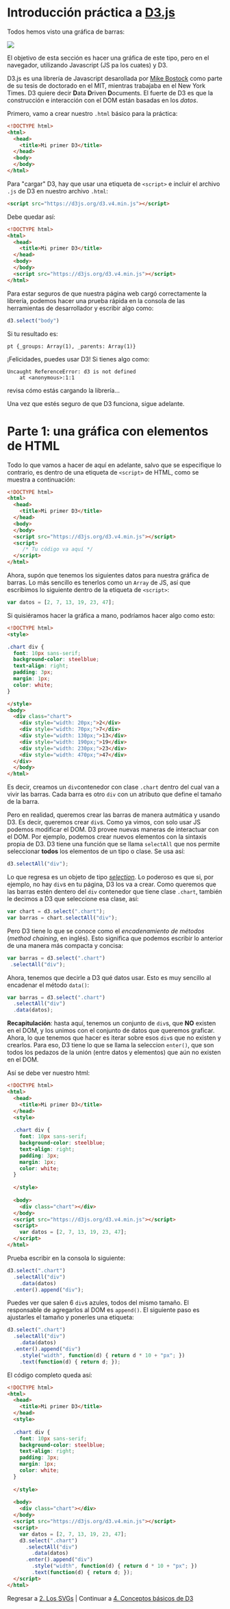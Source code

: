 # Introducción práctica a [D3.js](https://d3js.org/)

Todos hemos visto una gráfica de barras:

<img src = "./img/barras.png"/>

El objetivo de esta sección es hacer una gráfica de este tipo, pero en
el navegador, utilizando Javascript (JS pa los cuates) y D3.

D3.js es una librería de Javascript desarollada por [Mike Bostock](https://bost.ocks.org/mike/)
como parte de su tesis de doctorado en el MIT, mientras trabajaba en el New York Times.
D3 quiere decir **D**ata **D**riven **D**ocuments.
El fuerte de D3 es que la construcción e interacción con el DOM están basadas en los _datos_.

Primero, vamo a crear nuestro `.html` básico para la práctica:
```html
<!DOCTYPE html>
<html>
  <head>
    <title>Mi primer D3</title>
  </head>
  <body>
  </body>
</html>
```

Para "cargar" D3, hay que usar una etiqueta de `<script>` e incluir el archivo `.js` de D3 en nuestro archivo `.html`:
```html
<script src="https://d3js.org/d3.v4.min.js"></script>
```
Debe quedar así:
```html
<!DOCTYPE html>
<html>
  <head>
    <title>Mi primer D3</title>
  </head>
  <body>
  </body>
  <script src="https://d3js.org/d3.v4.min.js"></script>
</html>
```
Para estar seguros de que nuestra página web cargó correctamente la librería, podemos hacer una prueba rápida en la consola de las herramientas de desarrollador y escribir algo como:

```javascript
d3.select("body")
```
Si tu resultado es:
```
pt {_groups: Array(1), _parents: Array(1)}
```
¡Felicidades, puedes usar D3!
Si tienes algo como:
```
Uncaught ReferenceError: d3 is not defined
    at <anonymous>:1:1
```
revisa cómo estás cargando la librería...

Una vez que estés seguro de que D3 funciona, sigue adelante. 

# Parte 1: una gráfica con elementos de HTML

Todo lo que vamos a hacer de aquí en adelante, salvo que se especifique lo contrario, es dentro de una etiqueta de `<script>` de HTML, como se muestra a continuación:
```html
<!DOCTYPE html>
<html>
  <head>
    <title>Mi primer D3</title>
  </head>
  <body>
  </body>
  <script src="https://d3js.org/d3.v4.min.js"></script>
  <script>
     /* Tu código va aquí */
  </script>
</html>
```
Ahora, supón que tenemos los siguientes datos para nuestra gráfica de barras. Lo más sencillo es tenerlos como un `Array` de JS, así que escribimos lo siguiente dentro de la etiqueta de `<script>`:
```javascript
var datos = [2, 7, 13, 19, 23, 47];
```

Si quisiéramos hacer la gráfica a mano, podríamos hacer algo como esto:
```html
<!DOCTYPE html>
<style>

.chart div {
  font: 10px sans-serif;
  background-color: steelblue;
  text-align: right;
  padding: 3px;
  margin: 1px;
  color: white;
}

</style>
<body>
  <div class="chart">
    <div style="width: 20px;">2</div>
    <div style="width: 70px;">7</div>
    <div style="width: 130px;">13</div>
    <div style="width: 190px;">19</div>
    <div style="width: 230px;">23</div>
    <div style="width: 470px;">47</div>
  </div>
  </body>
</html>
```
Es decir, creamos un `div`contenedor con clase `.chart` dentro del cual van a vivir las barras. Cada barra es otro `div` con un atributo que define el tamaño de la barra.

Pero en realidad, queremos crear las barras de manera autmática y usando D3. Es decir, queremos crear `div`s. Como ya vimos, con solo usar JS podemos modificar el DOM. D3 provee nuevas maneras de interactuar con el DOM. Por ejemplo, podemos crear nuevos elementos con la sintaxis propia de D3. D3 tiene una función que se llama `selectAll` que nos permite seleccionar **todos** los elementos de un tipo o clase. Se usa así:
```javascript
d3.selectAll("div");
```
Lo que regresa es un objeto de tipo [_selection_](https://github.com/d3/d3/blob/master/API.md#selections-d3-selection).
Lo poderoso es que si, por ejemplo, no hay `div`s en tu página, D3 los va a crear. Como queremos que las barras estén dentero del `div` contenedor que tiene clase `.chart`, también le decimos a D3 que seleccione esa clase, así:
```javascript
var chart = d3.select(".chart");
var barras = chart.selectAll("div");
 ```
Pero D3 tiene lo que se conoce como el _encadenamiento de métodos_ (_method chaining_, en inglés). Esto significa que podemos escribir lo anterior de una manera más compacta y concisa:
 ```javascript
var barras = d3.select(".chart")
  .selectAll("div");
 ```

Ahora, tenemos que decirle a D3 qué datos usar. Esto es muy sencillo al encadenar el método `data()`:
```javascript
var barras = d3.select(".chart")
  .selectAll("div")
  .data(datos);
 ```

**Recapitulación**: hasta aquí, tenemos un conjunto de  `div`s, que **NO** existen en el DOM, y los unimos con el conjunto de datos que queremos graficar. Ahora, lo que tenemos que hacer es iterar sobre esos `div`s que no existen y crearlos. Para eso, D3 tiene lo que se llama la seleccion `enter()`, que son todos los pedazos de la unión (entre datos y elementos) que aún no existen en el DOM.

Así se debe ver nuestro html:
```html
<!DOCTYPE html>
<html>
  <head>
    <title>Mi primer D3</title>
  </head>
  <style>
  
  .chart div {
    font: 10px sans-serif;
    background-color: steelblue;
    text-align: right;
    padding: 3px;
    margin: 1px;
    color: white;
  }
  
  </style>
  
  <body>
    <div class="chart"></div>
  </body>
  <script src="https://d3js.org/d3.v4.min.js"></script>
  <script>
    var datos = [2, 7, 13, 19, 23, 47];
  </script>
</html>
```
Prueba escribir en la consola lo siguiente:

```javascript
d3.select(".chart")
  .selectAll("div")
    .data(datos)
  .enter().append("div");
```
Puedes ver que salen 6 `div`s azules, todos del mismo tamaño. El responsable de agregarlos al DOM es `append()`. El siguiente paso es ajustarles el tamaño y ponerles una etiqueta:
```javascript
d3.select(".chart")
  .selectAll("div")
    .data(datos)
  .enter().append("div")
    .style("width", function(d) { return d * 10 + "px"; })
    .text(function(d) { return d; });
```
El código completo queda así:
```html
<!DOCTYPE html>
<html>
  <head>
    <title>Mi primer D3</title>
  </head>
  <style>
  
  .chart div {
    font: 10px sans-serif;
    background-color: steelblue;
    text-align: right;
    padding: 3px;
    margin: 1px;
    color: white;
  }
  
  </style>
  
  <body>
    <div class="chart"></div>
  </body>
  <script src="https://d3js.org/d3.v4.min.js"></script>
  <script>
    var datos = [2, 7, 13, 19, 23, 47];
    d3.select(".chart")
      .selectAll("div")
        .data(datos)
      .enter().append("div")
        .style("width", function(d) { return d * 10 + "px"; })
        .text(function(d) { return d; });
  </script>
</html>
```

Regresar a [2. Los SVGs](svg.md) | Continuar a [4. Conceptos básicos de D3](d3_2.md)
